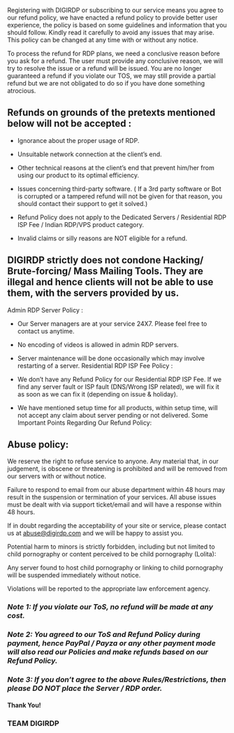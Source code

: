 Registering with DIGIRDP or subscribing to our service means you agree to our refund policy, we have enacted a refund policy to provide better user experience, the policy is based on some guidelines and information that you should follow. Kindly read it carefully to avoid any issues that may arise. This policy can be changed at any time with or without any notice. 

To process the refund for RDP plans, we need a conclusive reason before you ask for a refund. The user must provide any conclusive reason, we will try to resolve the issue or a refund will be issued. You are no longer guaranteed a refund if you violate our TOS, we may still provide a partial refund but we are not obligated to do so if you have done something atrocious.

## Refunds on grounds of the pretexts mentioned below will not be accepted :
 
-  Ignorance about the proper usage of RDP.
 
- Unsuitable network connection at the client’s end.
 
- Other technical reasons at the client’s end that prevent him/her from using our product to its optimal efficiency.
 
- Issues concerning third-party software.  ( If a 3rd party software or Bot is corrupted or a tampered refund will not be given for that reason, you should contact their support to get it solved.)

- Refund Policy does not apply to the Dedicated Servers / Residential RDP ISP Fee / Indian RDP/VPS product category.
 
- Invalid claims or silly reasons are NOT eligible for a refund.
 
## DIGIRDP strictly does not condone Hacking/ Brute-forcing/ Mass Mailing Tools. They are illegal and hence clients will not be able to use them, with the servers provided by us.
Admin RDP Server Policy :
 
- Our Server managers are at your service 24X7. Please feel free to contact us anytime.
 
- No encoding of videos is allowed in admin RDP servers.
 
- Server maintenance will be done occasionally which may involve restarting of a server.
Residential RDP ISP Fee Policy :
- We don’t have any Refund Policy for our Residential RDP ISP Fee.
 If we find any server fault or ISP fault (DNS/Wrong ISP related), we will fix it as soon as we can fix it (depending on issue & holiday).
 
- We have mentioned setup time for all products, within setup time, will not accept any claim about server pending or not delivered.
Some Important Points Regarding Our Refund Policy:

## Abuse policy:

We reserve the right to refuse service to anyone. Any material that, in our judgement, is obscene or threatening is prohibited and will be removed from our servers with or without notice.

Failure to respond to email from our abuse department within 48 hours may result in the suspension or termination of your services. All abuse issues must be dealt with via support ticket/email and will have a response within 48 hours.

If in doubt regarding the acceptability of your site or service, please contact us at <abuse@digirdp.com> and we will be happy to assist you.

Potential harm to minors is strictly forbidden, including but not limited to child pornography or content perceived to be child pornography (Lolita):

Any server found to host child pornography or linking to child pornography will be suspended immediately without notice.

Violations will be reported to the appropriate law enforcement agency.
 
###  *Note 1: If you violate our ToS, no refund will be made at any cost.*

### *Note 2: You agreed to our ToS and Refund Policy during payment, hence PayPal / Payza or any other payment mode will also read our Policies and make refunds based on our Refund Policy.*

### *Note 3: If you don’t agree to the above Rules/Restrictions, then please DO NOT place the Server / RDP  order.*
>
>
#### Thank You!
### TEAM DIGIRDP